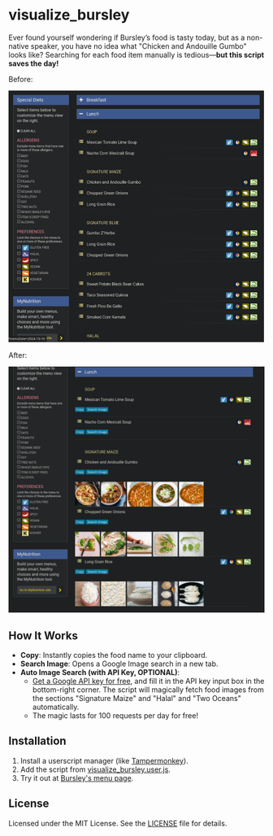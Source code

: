 # visualize_bursley

Ever found yourself wondering if Bursley’s food is tasty today, but as a non-native speaker, you have no idea what "Chicken and Andouille Gumbo" looks like? Searching for each food item manually is tedious—**but this script saves the day!**

Before:

<img src="./README.assets/Screenshot_20241009_203643.png" alt="Screenshot_20241009_203643" style="zoom:50%;" />

After:

<img src="./README.assets/Screenshot_20241009_205200.png" alt="Screenshot_20241009_205200" style="zoom:50%;" />

## How It Works

- **Copy**: Instantly copies the food name to your clipboard.
- **Search Image**: Opens a Google Image search in a new tab.
- **Auto Image Search (with API Key, OPTIONAL)**:
  - [Get a Google API key for free](https://developers.google.com/custom-search/v1/introduction), and fill it in the API key input box in the bottom-right corner. The script will magically fetch food images from the sections "Signature Maize" and "Halal" and "Two Oceans" automatically.
  - The magic lasts for 100 requests per day for free!

## Installation

1. Install a userscript manager (like [Tampermonkey](https://www.tampermonkey.net/)).
2. Add the script from [visualize_bursley.user.js](https://github.com/zpatronus/visualize_bursley/raw/main/visualize_bursley.user.js).
3. Try it out at [Bursley's menu page](https://dining.umich.edu/menus-locations/dining-halls/bursley/).

## License

Licensed under the MIT License. See the [LICENSE](LICENSE) file for details.
